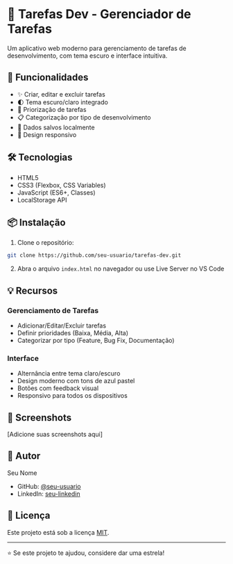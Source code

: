 # 📝 Tarefas Dev - Gerenciador de Tarefas

Um aplicativo web moderno para gerenciamento de tarefas de desenvolvimento, com tema escuro e interface intuitiva.

## 🚀 Funcionalidades

- ✨ Criar, editar e excluir tarefas
- 🌓 Tema escuro/claro integrado
- 🎯 Priorização de tarefas
- 📋 Categorização por tipo de desenvolvimento
- 💾 Dados salvos localmente
- 📱 Design responsivo

## 🛠️ Tecnologias

- HTML5
- CSS3 (Flexbox, CSS Variables)
- JavaScript (ES6+, Classes)
- LocalStorage API

## 📦 Instalação

1. Clone o repositório:
```bash
git clone https://github.com/seu-usuario/tarefas-dev.git
```

2. Abra o arquivo `index.html` no navegador ou use Live Server no VS Code

## 💡 Recursos

### Gerenciamento de Tarefas
- Adicionar/Editar/Excluir tarefas
- Definir prioridades (Baixa, Média, Alta)
- Categorizar por tipo (Feature, Bug Fix, Documentação)

### Interface
- Alternância entre tema claro/escuro
- Design moderno com tons de azul pastel
- Botões com feedback visual
- Responsivo para todos os dispositivos

## 📸 Screenshots

[Adicione suas screenshots aqui]

## 👤 Autor

Seu Nome
- GitHub: [@seu-usuario](https://github.com/seu-usuario)
- LinkedIn: [seu-linkedin](https://linkedin.com/in/seu-linkedin)

## 📝 Licença

Este projeto está sob a licença [MIT](./LICENSE).

---

⭐ Se este projeto te ajudou, considere dar uma estrela!
